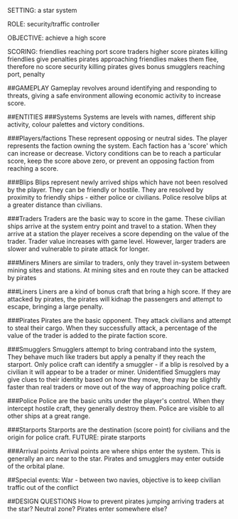 SETTING: a star system

ROLE: security/traffic controller

OBJECTIVE: achieve a high score

SCORING: 
friendlies reaching port score
traders higher score
pirates killing friendlies give penalties
pirates approaching friendlies makes them flee, therefore no score
security killing pirates gives bonus
smugglers reaching port, penalty

##GAMEPLAY
Gameplay revolves around identifying and responding to threats, giving a safe environment allowing economic activity to increase score.

##ENTITIES
###Systems
Systems are levels with names, different ship activity, colour palettes and victory conditions.

###Players/factions
These represent opposing or neutral sides.  The player represents the faction owning the system. Each faction has a 'score' which can increase or decrease.  Victory conditions can be to reach a particular score, keep the score above zero, or prevent an opposing faction from reaching a score.

###Blips
Blips represent newly arrived ships which have not been resolved by the player.  They can be friendly or hostile.  They are resolved by proximity to friendly ships - either police or civilians.  Police resolve blips at a greater distance than civilians.

###Traders
Traders are the basic way to score in the game.  These civilian ships arrive at the system entry point and travel to a station.  When they arrive at a station the player receives a score depending on the value of the trader.  Trader value increases with game level.  However, larger traders are slower and vulnerable to pirate attack for longer.

###Miners
Miners are similar to traders, only they travel in-system between mining sites and stations.  At mining sites and en route they can be attacked by pirates

###Liners
Liners are a kind of bonus craft that bring a high score.  If they are attacked by pirates, the pirates will kidnap the passengers and attempt to escape, bringing a large penalty.

###Pirates
Pirates are the basic opponent.  They attack civilians and attempt to steal their cargo.  When they successfully attack, a percentage of the value of the trader is added to the pirate faction score.

###Smugglers
Smugglers attempt to bring contraband into the system,  They behave much like traders but apply a penalty if they reach the starport.  Only police craft can identify a smuggler - if a blip is resolved by a civilian it will appear to be a trader or miner.  Unidentified Smugglers may give clues to their identity based on how they move, they may be slightly faster than real traders or move out of the way of approaching police craft.

###Police 
Police are the basic units under the player's control.  When they intercept hostile craft, they generally destroy them.  Police are visible to all other ships at a great range.

###Starports
Starports are the destination (score point) for civilians and the origin for police craft.
FUTURE: pirate starports 

###Arrival points
Arrival points are where ships enter the system.  This is generally an arc near to the star.  Pirates and smugglers may enter outside of the orbital plane.

##Special events:
War - between two navies, objective is to keep civilian traffic out of the conflict

##DESIGN QUESTIONS
How to prevent pirates jumping arriving traders at the star?  Neutral zone?  Pirates enter somewhere else?



